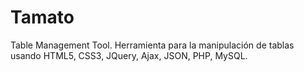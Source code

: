 Tamato
======

Table Management Tool.
Herramienta para la manipulación de tablas usando HTML5, CSS3, JQuery, Ajax, JSON, PHP, MySQL.
